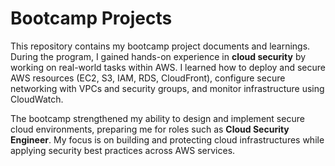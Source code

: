 # Bootcamp Projects  

This repository contains my bootcamp project documents and learnings. During the program, I gained hands-on experience in **cloud security** by working on real-world tasks within AWS. I learned how to deploy and secure AWS resources (EC2, S3, IAM, RDS, CloudFront), configure secure networking with VPCs and security groups, and monitor infrastructure using CloudWatch.  

The bootcamp strengthened my ability to design and implement secure cloud environments, preparing me for roles such as **Cloud Security Engineer**. My focus is on building and protecting cloud infrastructures while applying security best practices across AWS services.  
